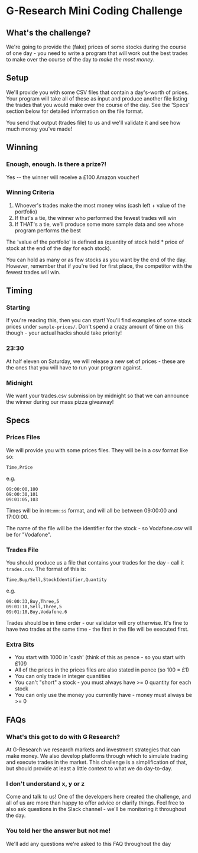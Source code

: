 G-Research Mini Coding Challenge
================================

What's the challenge?
---------------------
We're going to provide the (fake) prices of some stocks during the course of one day -
you need to write a program that will work out the best trades to make over
the course of the day to *make the most money*.

Setup
-----
We'll provide you with some CSV files that contain a day's-worth of prices.
Your program will take all of these as input and produce another file listing the trades that
you would make over the course of the day. See the 'Specs' section below for
detailed information on the file format.

You send that output (trades file) to us and we'll validate it and see how much money you've made!

Winning
-------
### Enough, enough. Is there a prize?!
Yes -- the winner will receive a £100 Amazon voucher!

### Winning Criteria
1. Whoever's trades make the most money wins (cash left + value of the portfolio)
2. If that's a tie, the winner who performed the fewest trades will win
3. If THAT's a tie, we'll produce some more sample data and see whose program performs the best

The 'value of the portfolio' is defined as (quantity of stock held * price of stock at the end of the day for each stock).

You can hold as many or as few stocks as you want by the end of the day. However,
remember that if you're tied for first place, the competitor with the fewest trades will win.

Timing
------
### Starting
If you're reading this, then you can start! You'll find examples of some stock prices under `sample-prices/`.
Don't spend a crazy amount of time on this though - your actual hacks should take priority!

### 23:30
At half eleven on Saturday, we will release a new set of prices - these are the ones that you will have to run your program against.

### Midnight
We want your trades.csv submission by midnight so that we can announce the winner during our mass pizza giveaway!

Specs
-----
### Prices Files
We will provide you with some prices files. They will be in a csv format like so:

`Time,Price`

e.g.

```
09:00:00,100
09:00:30,101
09:01:05,103
```

Times will be in `HH:mm:ss` format, and will all be between 09:00:00 and 17:00:00.

The name of the file will be the identifier for the stock - so Vodafone.csv will be for "Vodafone".

### Trades File
You should produce us a file that contains your trades for the day - call it `trades.csv`.
The format of this is:

`Time,Buy/Sell,StockIdentifier,Quantity`

e.g.

```
09:00:33,Buy,Three,5
09:01:10,Sell,Three,5
09:01:10,Buy,Vodafone,6
```

Trades should be in time order - our validator will cry otherwise.
It's fine to have two trades at the same time - the first in the file will be executed first.

### Extra Bits
- You start with 1000 in 'cash' (think of this as pence - so you start with £10!)
- All of the prices in the prices files are also stated in pence (so 100 = £1)
- You can only trade in integer quantities
- You can't "short" a stock - you must always have >= 0 quantity for each stock
- You can only use the money you currently have - money must always be >= 0

FAQs
----
### What's this got to do with G Research?
At G-Research we research markets and investment strategies that can make money.
We also develop platforms through which to simulate trading and execute trades in the market.
This challenge is a simplification of that, but should provide at least a little context to what we do day-to-day.

### I don't understand x, y or z
Come and talk to us! One of the developers here created the challenge, and all of us are more than happy to offer advice or clarify things.
Feel free to also ask questions in the Slack channel - we'll be monitoring it throughout the day.

### You told her the answer but not me!
We'll add any questions we're asked to this FAQ throughout the day
